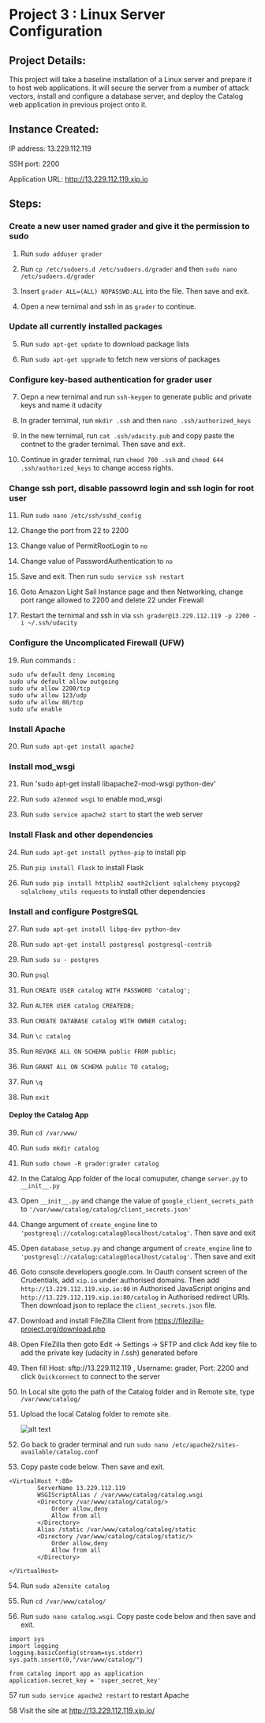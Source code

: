 # Project 3 : Linux Server Configuration

## Project Details:

This project will take a baseline installation of a Linux server and prepare it to host web applications. It will secure the server from a number of attack vectors, install and configure a database server, and deploy the Catalog web application in previous project onto it.

## Instance Created:

IP address: 13.229.112.119

SSH port: 2200

Application URL: http://13.229.112.119.xip.io

## Steps:

### Create a new user named grader and give it the permission to sudo

1. Run `sudo adduser grader`

2. Run `cp /etc/sudoers.d /etc/sudoers.d/grader` and then `sudo nano /etc/sudoers.d/grader`

3. Insert `grader ALL=(ALL) NOPASSWD:ALL` into the file. Then save and exit.

4. Open a new ternimal and ssh in as `grader` to continue.

### Update all currently installed packages

5. Run `sudo apt-get update` to download package lists

6. Run `sudo apt-get upgrade` to fetch new versions of packages 

### Configure key-based authentication for grader user

7. Oepn a new ternimal and run `ssh-keygen` to generate public and private keys and name it udacity

8. In grader ternimal, run `mkdir .ssh` and then `nano .ssh/authorized_keys`

9. In the new ternimal, run `cat .ssh/udacity.pub` and copy paste the contnet to the grader ternimal. Then save and exit.

10. Continue in grader ternimal, run `chmod 700 .ssh` and `chmod 644 .ssh/authorized_keys` to change access rights.

### Change ssh port, disable passowrd login and ssh login for root user

11. Run `sudo nano /etc/ssh/sshd_config`

12. Change the port from 22 to 2200

13. Change value of PermitRootLogin to `no`

14. Change value of PasswordAuthentication to `no`

16. Save and exit. Then run `sudo service ssh restart`

17. Goto Amazon Light Sail Instance page and then Networking, change port range allowed to 2200 and delete 22 under Firewall

18. Restart the ternimal and ssh in via `ssh grader@13.229.112.119 -p 2200 -i ~/.ssh/udacity`

### Configure the Uncomplicated Firewall (UFW)

19. Run commands :

```
sudo ufw default deny incoming
sudo ufw default allow outgoing
sudo ufw allow 2200/tcp
sudo ufw allow 123/udp
sudo ufw allow 80/tcp
sudo ufw enable
```

### Install Apache

20. Run `sudo apt-get install apache2`

### Install mod_wsgi

21. Run 'sudo apt-get install libapache2-mod-wsgi python-dev'

22. Run `sudo a2enmod wsgi` to enable mod_wsgi

23. Run `sudo service apache2 start` to start the web server

### Install Flask and other dependencies

24. Run `sudo apt-get install python-pip` to install pip

25. Run `pip install Flask` to install Flask

26. Run `sudo pip install httplib2 oauth2client sqlalchemy psycopg2 sqlalchemy_utils requests` to install other dependencies

### Install and configure PostgreSQL

27. Run `sudo apt-get install libpq-dev python-dev`

28. Run `sudo apt-get install postgresql postgresql-contrib`

29. Run `sudo su - postgres`

30. Run `psql`

31. Run `CREATE USER catalog WITH PASSWORD 'catalog';`

32. Run `ALTER USER catalog CREATEDB;`

33. Run `CREATE DATABASE catalog WITH OWNER catalog;`

34. Run `\c catalog`

35. Run `REVOKE ALL ON SCHEMA public FROM public;`

36. Run `GRANT ALL ON SCHEMA public TO catalog;`

37. Run `\q`

38. Run `exit`

#### Deploy the Catalog App

39. Run `cd /var/www/`

40. Run `sudo mkdir catalog`

41. Run `sudo chown -R grader:grader catalog`

42. In the Catalog App folder of the local comuputer, change `server.py` to `__init__.py`

43. Open `__init__.py` and change the value of `google_client_secrets_path` to `'/var/www/catalog/catalog/client_secrets.json'`

44. Change argument of `create_engine` line to `'postgresql://catalog:catalog@localhost/catalog'`. Then save and exit

45. Open `database_setup.py` and change argument of `create_engine` line to `'postgresql://catalog:catalog@localhost/catalog'`. Then save and exit

46. Goto console.developers.google.com. In Oauth consent screen of the Crudentials, add `xip.io` under authorised domains. Then add `http://13.229.112.119.xip.io:80` in Authorised JavaScript origins and `http://13.229.112.119.xip.io:80/catalog` in Authorised redirect URIs. Then download json to replace the `client_secrets.json` file.

47. Download and install FileZilla Client from https://filezilla-project.org/download.php

48. Open FileZilla then goto Edit -> Settings -> SFTP and click Add key file to add the private key (udacity in /.ssh) generated before

49. Then fill Host: sftp://13.229.112.119 , Username: grader, Port: 2200 and click `Quickconnect` to connect to the server

50. In Local site goto the path of the Catalog folder and in Remote site, type `/var/www/catalog/`

51. Upload the local Catalog folder to remote site. 
    
     ![alt text](https://github.com/kelvin84hk/FSND-Linux-Server-Configuration/blob/master/filezilla.jpg)

52. Go back to grader terminal and run `sudo nano /etc/apache2/sites-available/catalog.conf`

53. Copy paste code below. Then save and exit.

```
<VirtualHost *:80>
		ServerName 13.229.112.119
		WSGIScriptAlias / /var/www/catalog/catalog.wsgi
		<Directory /var/www/catalog/catalog/>
			Order allow,deny
			Allow from all
		</Directory>
		Alias /static /var/www/catalog/catalog/static
		<Directory /var/www/catalog/catalog/static/>
			Order allow,deny
			Allow from all
		</Directory>
		
</VirtualHost>
```

54. Run `sudo a2ensite catalog`

55. Run `cd /var/www/catalog/`

56. Run `sudo nano catalog.wsgi`. Copy paste code below and then save and exit.

```
import sys
import logging
logging.basicConfig(stream=sys.stderr)
sys.path.insert(0,"/var/www/catalog/")

from catalog import app as application
application.secret_key = 'super_secret_key'
```

57 run `sudo service apache2 restart` to restart Apache

58 Visit the site at http://13.229.112.119.xip.io/
